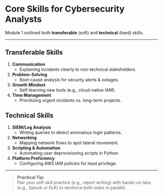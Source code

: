 # Core Skills for Cybersecurity Analysts

Module 1 outlined both **transferable** (soft) and **technical** (hard) skills.

---

## Transferable Skills  
1. **Communication**  
   - Explaining incidents clearly to non-technical stakeholders.  
2. **Problem-Solving**  
   - Root-cause analysis for security alerts & outages.  
3. **Growth Mindset**  
   - Self-learning new tools (e.g., cloud-native IAM).  
4. **Time Management**  
   - Prioritizing urgent incidents vs. long-term projects.

## Technical Skills  
1. **SIEM/Log Analysis**  
   - Writing queries to detect anomalous login patterns.  
2. **Networking**  
   - Mapping network flows to spot lateral movement.  
3. **Scripting & Automation**  
   - Automating user deprovisioning scripts in Python.  
4. **Platform Proficiency**  
   - Configuring AWS IAM policies for least privilege.

---

> **Practical Tip:**  
> Pair your soft skill practice (e.g., report writing) with hands-on labs (e.g., Splunk or ELK) to reinforce both sides in parallel.
